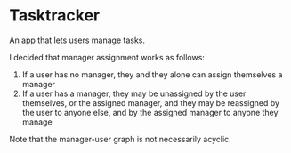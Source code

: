 # Tasktracker

An app that lets users manage tasks.

I decided that manager assignment works as follows:
1. If a user has no manager, they and they alone can assign themselves a manager
2. If a user has a manager, they may be unassigned by the user themselves, or the assigned manager, and they may be reassigned by the user to anyone else, and by the assigned manager to anyone they manage

Note that the manager-user graph is not necessarily acyclic.
